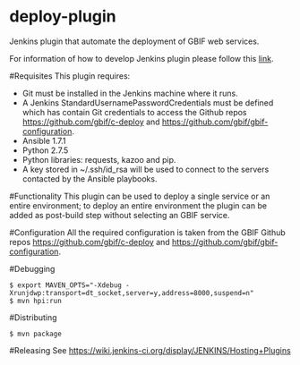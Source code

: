 deploy-plugin
=============
Jenkins plugin that automate the deployment of GBIF web services.

For information of how to develop Jenkins plugin please follow this [link](https://wiki.jenkins-ci.org/display/JENKINS/Hosting+Plugins).


#Requisites
This plugin requires:

- Git must be installed in the Jenkins machine where it runs.
- A Jenkins StandardUsernamePasswordCredentials must be defined which has contain Git credentials to access the Github repos https://github.com/gbif/c-deploy and https://github.com/gbif/gbif-configuration.
- Ansible 1.7.1
- Python 2.7.5
- Python libraries: requests, kazoo and pip.
- A key stored in ~/.ssh/id_rsa will be used to connect to the servers contacted by the Ansible playbooks.

#Functionality
This plugin can be used to deploy a single service or an entire environment; to deploy an entire environment the plugin can be added as post-build step without selecting an GBIF service.

#Configuration
All the required configuration is taken from the GBIF Github repos https://github.com/gbif/c-deploy and https://github.com/gbif/gbif-configuration.

#Debugging

```
$ export MAVEN_OPTS="-Xdebug -Xrunjdwp:transport=dt_socket,server=y,address=8000,suspend=n"
$ mvn hpi:run
```

#Distributing
```
$ mvn package
```

#Releasing
See https://wiki.jenkins-ci.org/display/JENKINS/Hosting+Plugins
